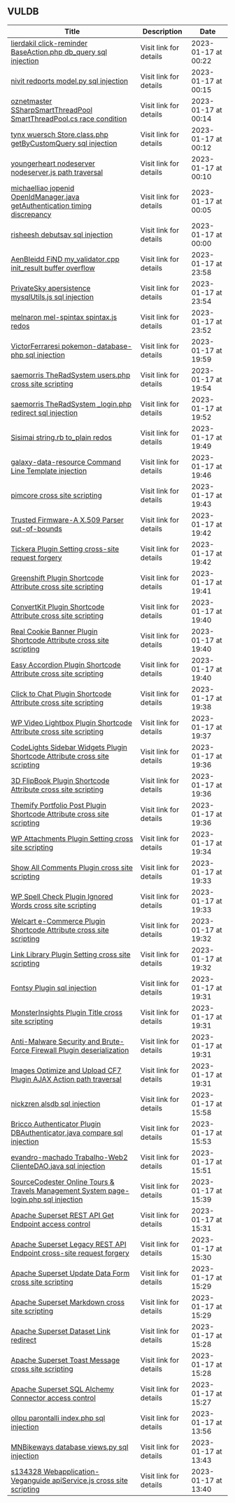 ## VULDB
|Title|Description|Date|
|---|---|---|
| [lierdakil click-reminder BaseAction.php db_query sql injection](https://vuldb.com/?id.218465) | Visit link for details | 2023-01-17 at 00:22 |
| [nivit redports model.py sql injection](https://vuldb.com/?id.218464) | Visit link for details | 2023-01-17 at 00:15 |
| [oznetmaster SSharpSmartThreadPool SmartThreadPool.cs race condition](https://vuldb.com/?id.218463) | Visit link for details | 2023-01-17 at 00:14 |
| [tynx wuersch Store.class.php getByCustomQuery sql injection](https://vuldb.com/?id.218462) | Visit link for details | 2023-01-17 at 00:12 |
| [youngerheart nodeserver nodeserver.js path traversal](https://vuldb.com/?id.218461) | Visit link for details | 2023-01-17 at 00:10 |
| [michaelliao jopenid OpenIdManager.java getAuthentication timing discrepancy](https://vuldb.com/?id.218460) | Visit link for details | 2023-01-17 at 00:05 |
| [risheesh debutsav sql injection](https://vuldb.com/?id.218459) | Visit link for details | 2023-01-17 at 00:00 |
| [AenBleidd FiND my_validator.cpp init_result buffer overflow](https://vuldb.com/?id.218458) | Visit link for details | 2023-01-17 at 23:58 |
| [PrivateSky apersistence mysqlUtils.js sql injection](https://vuldb.com/?id.218457) | Visit link for details | 2023-01-17 at 23:54 |
| [melnaron mel-spintax spintax.js redos](https://vuldb.com/?id.218456) | Visit link for details | 2023-01-17 at 23:52 |
| [VictorFerraresi pokemon-database-php sql injection](https://vuldb.com/?id.218455) | Visit link for details | 2023-01-17 at 19:59 |
| [saemorris TheRadSystem users.php cross site scripting](https://vuldb.com/?id.218454) | Visit link for details | 2023-01-17 at 19:54 |
| [saemorris TheRadSystem _login.php redirect sql injection](https://vuldb.com/?id.218453) | Visit link for details | 2023-01-17 at 19:52 |
| [Sisimai string.rb to_plain redos](https://vuldb.com/?id.218452) | Visit link for details | 2023-01-17 at 19:49 |
| [galaxy-data-resource Command Line Template injection](https://vuldb.com/?id.218451) | Visit link for details | 2023-01-17 at 19:46 |
| [pimcore cross site scripting](https://vuldb.com/?id.218450) | Visit link for details | 2023-01-17 at 19:43 |
| [Trusted Firmware-A X.509 Parser out-of-bounds](https://vuldb.com/?id.218449) | Visit link for details | 2023-01-17 at 19:42 |
| [Tickera Plugin Setting cross-site request forgery](https://vuldb.com/?id.218448) | Visit link for details | 2023-01-17 at 19:42 |
| [Greenshift Plugin Shortcode Attribute cross site scripting](https://vuldb.com/?id.218447) | Visit link for details | 2023-01-17 at 19:41 |
| [ConvertKit Plugin Shortcode Attribute cross site scripting](https://vuldb.com/?id.218446) | Visit link for details | 2023-01-17 at 19:40 |
| [Real Cookie Banner Plugin Shortcode Attribute cross site scripting](https://vuldb.com/?id.218445) | Visit link for details | 2023-01-17 at 19:40 |
| [Easy Accordion Plugin Shortcode Attribute cross site scripting](https://vuldb.com/?id.218444) | Visit link for details | 2023-01-17 at 19:40 |
| [Click to Chat Plugin Shortcode Attribute cross site scripting](https://vuldb.com/?id.218443) | Visit link for details | 2023-01-17 at 19:38 |
| [WP Video Lightbox Plugin Shortcode Attribute cross site scripting](https://vuldb.com/?id.218442) | Visit link for details | 2023-01-17 at 19:37 |
| [CodeLights Sidebar Widgets Plugin Shortcode Attribute cross site scripting](https://vuldb.com/?id.218441) | Visit link for details | 2023-01-17 at 19:36 |
| [3D FlipBook Plugin Shortcode Attribute cross site scripting](https://vuldb.com/?id.218440) | Visit link for details | 2023-01-17 at 19:36 |
| [Themify Portfolio Post Plugin Shortcode Attribute cross site scripting](https://vuldb.com/?id.218439) | Visit link for details | 2023-01-17 at 19:36 |
| [WP Attachments Plugin Setting cross site scripting](https://vuldb.com/?id.218438) | Visit link for details | 2023-01-17 at 19:34 |
| [Show All Comments Plugin cross site scripting](https://vuldb.com/?id.218437) | Visit link for details | 2023-01-17 at 19:33 |
| [WP Spell Check Plugin Ignored Words cross site scripting](https://vuldb.com/?id.218436) | Visit link for details | 2023-01-17 at 19:33 |
| [Welcart e-Commerce Plugin Shortcode Attribute cross site scripting](https://vuldb.com/?id.218435) | Visit link for details | 2023-01-17 at 19:32 |
| [Link Library Plugin Setting cross site scripting](https://vuldb.com/?id.218434) | Visit link for details | 2023-01-17 at 19:32 |
| [Fontsy Plugin sql injection](https://vuldb.com/?id.218433) | Visit link for details | 2023-01-17 at 19:31 |
| [MonsterInsights Plugin Title cross site scripting](https://vuldb.com/?id.218432) | Visit link for details | 2023-01-17 at 19:31 |
| [Anti-Malware Security and Brute-Force Firewall Plugin deserialization](https://vuldb.com/?id.218431) | Visit link for details | 2023-01-17 at 19:31 |
| [Images Optimize and Upload CF7 Plugin AJAX Action path traversal](https://vuldb.com/?id.218430) | Visit link for details | 2023-01-17 at 19:31 |
| [nickzren alsdb sql injection](https://vuldb.com/?id.218429) | Visit link for details | 2023-01-17 at 15:58 |
| [Bricco Authenticator Plugin DBAuthenticator.java compare sql injection](https://vuldb.com/?id.218428) | Visit link for details | 2023-01-17 at 15:53 |
| [evandro-machado Trabalho-Web2 ClienteDAO.java sql injection](https://vuldb.com/?id.218427) | Visit link for details | 2023-01-17 at 15:51 |
| [SourceCodester Online Tours & Travels Management System page-login.php sql injection](https://vuldb.com/?id.218426) | Visit link for details | 2023-01-17 at 15:39 |
| [Apache Superset REST API Get Endpoint access control](https://vuldb.com/?id.218425) | Visit link for details | 2023-01-17 at 15:31 |
| [Apache Superset Legacy REST API Endpoint cross-site request forgery](https://vuldb.com/?id.218424) | Visit link for details | 2023-01-17 at 15:30 |
| [Apache Superset Update Data Form cross site scripting](https://vuldb.com/?id.218423) | Visit link for details | 2023-01-17 at 15:29 |
| [Apache Superset Markdown cross site scripting](https://vuldb.com/?id.218422) | Visit link for details | 2023-01-17 at 15:29 |
| [Apache Superset Dataset Link redirect](https://vuldb.com/?id.218421) | Visit link for details | 2023-01-17 at 15:28 |
| [Apache Superset Toast Message cross site scripting](https://vuldb.com/?id.218420) | Visit link for details | 2023-01-17 at 15:28 |
| [Apache Superset SQL Alchemy Connector access control](https://vuldb.com/?id.218419) | Visit link for details | 2023-01-17 at 15:27 |
| [ollpu parontalli index.php sql injection](https://vuldb.com/?id.218418) | Visit link for details | 2023-01-17 at 13:56 |
| [MNBikeways database views.py sql injection](https://vuldb.com/?id.218417) | Visit link for details | 2023-01-17 at 13:43 |
| [s134328 Webapplication-Veganguide apiService.js cross site scripting](https://vuldb.com/?id.218416) | Visit link for details | 2023-01-17 at 13:40 |
